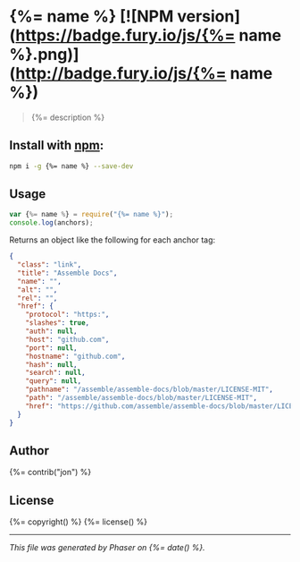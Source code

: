 # {%= name %} [![NPM version](https://badge.fury.io/js/{%= name %}.png)](http://badge.fury.io/js/{%= name %})

> {%= description %}

## Install with [npm](npmjs.org):

```bash
npm i -g {%= name %} --save-dev
```

## Usage

```js
var {%= name %} = require("{%= name %}");
console.log(anchors);
```

Returns an object like the following for each anchor tag:

```json
{
  "class": "link",
  "title": "Assemble Docs",
  "name": "",
  "alt": "",
  "rel": "",
  "href": {
    "protocol": "https:",
    "slashes": true,
    "auth": null,
    "host": "github.com",
    "port": null,
    "hostname": "github.com",
    "hash": null,
    "search": null,
    "query": null,
    "pathname": "/assemble/assemble-docs/blob/master/LICENSE-MIT",
    "path": "/assemble/assemble-docs/blob/master/LICENSE-MIT",
    "href": "https://github.com/assemble/assemble-docs/blob/master/LICENSE-MIT"
  }
}
```


## Author

{%= contrib("jon") %}

## License
{%= copyright() %}
{%= license() %}

***

_This file was generated by Phaser on {%= date() %}._